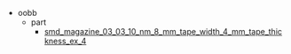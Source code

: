 * oobb
  * part
    * [smd_magazine_03_03_10_nm_8_mm_tape_width_4_mm_tape_thickness_ex_4](oobb/part/smd_magazine_03_03_10_nm_8_mm_tape_width_4_mm_tape_thickness_ex_4)
